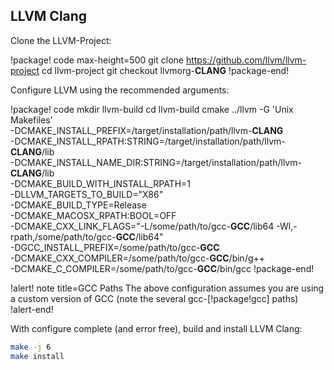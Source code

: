 ## LLVM Clang

Clone the LLVM-Project:

!package! code max-height=500
git clone https://github.com/llvm/llvm-project
cd llvm-project
git checkout llvmorg-__CLANG__
!package-end!

Configure LLVM using the recommended arguments:

!package! code
mkdir llvm-build
cd llvm-build
cmake ../llvm -G 'Unix Makefiles' \
-DCMAKE_INSTALL_PREFIX=/target/installation/path/llvm-__CLANG__ \
-DCMAKE_INSTALL_RPATH:STRING=/target/installation/path/llvm-__CLANG__/lib \
-DCMAKE_INSTALL_NAME_DIR:STRING=/target/installation/path/llvm-__CLANG__/lib \
-DCMAKE_BUILD_WITH_INSTALL_RPATH=1 \
-DLLVM_TARGETS_TO_BUILD="X86" \
-DCMAKE_BUILD_TYPE=Release \
-DCMAKE_MACOSX_RPATH:BOOL=OFF \
-DCMAKE_CXX_LINK_FLAGS="-L/some/path/to/gcc-__GCC__/lib64 -Wl,-rpath,/some/path/to/gcc-__GCC__/lib64" \
-DGCC_INSTALL_PREFIX=/some/path/to/gcc-__GCC__ \
-DCMAKE_CXX_COMPILER=/some/path/to/gcc-__GCC__/bin/g++ \
-DCMAKE_C_COMPILER=/some/path/to/gcc-__GCC__/bin/gcc
!package-end!

!alert! note title=GCC Paths
The above configuration assumes you are using a custom version of GCC (note the several
gcc-[!package!gcc] paths)
!alert-end!

With configure complete (and error free), build and install LLVM Clang:

```bash
make -j 6
make install
```

